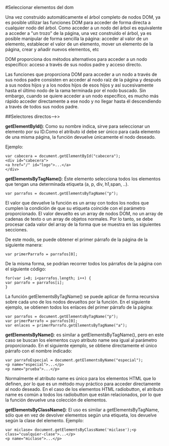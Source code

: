 #Seleccionar elementos del dom

Una vez construido automáticamente el árbol completo de nodos DOM, ya es posible utilizar las funciones DOM para acceder de forma directa a cualquier nodo del árbol. Como acceder a un nodo del árbol es equivalente a acceder a "un trozo" de la página, una vez construido el árbol, ya es posible manipular de forma sencilla la página: acceder al valor de un elemento, establecer el valor de un elemento, mover un elemento de la página, crear y añadir nuevos elementos, etc

DOM proporciona dos métodos alternativos para acceder a un nodo específico: acceso a través de sus nodos padre y acceso directo.

Las funciones que proporciona DOM para acceder a un nodo a través de sus nodos padre consisten en acceder al nodo raíz de la página y después a sus nodos hijos y a los nodos hijos de esos hijos y así sucesivamente hasta el último nodo de la rama terminada por el nodo buscado. Sin embargo, cuando se quiere acceder a un nodo específico, es mucho más rápido acceder directamente a ese nodo y no llegar hasta él descendiendo a través de todos sus nodos padre.

##Selectores directos-->>

**getElementById()**: Como su nombre indica, sirve para seleccionar un elemento por su ID.Como el atributo id debe ser único para cada elemento de una misma página, la función devuelve únicamente el nodo deseado.

Ejemplo:

    var cabecera = document.getElementById("cabecera");
    <div id="cabecera">
    <a href="/" id="logo">...</a>
    </div>
 
 
 **getElementsByTagName()**: Éste elemento selecciona todos los elementos que tengan una determinada etiqueta (a, p, div, h1,span, ..).
    
    var parrafos = document.getElementsByTagName("p");
 
 El valor que devuelve la función es un array con todos los nodos que cumplen la condición de que su etiqueta coincide con el parámetro proporcionado. El valor devuelto es un array de nodos DOM, no un array de cadenas de texto o un array de objetos normales. Por lo tanto, se debe procesar cada valor del array de la forma que se muestra en las siguientes secciones.
 
 De este modo, se puede obtener el primer párrafo de la página de la siguiente manera:
    
    var primerParrafo = parrafos[0];

De la misma forma, se podrían recorrer todos los párrafos de la página con el siguiente código:

    for(var i=0; i<parrafos.length; i++) {
    var parrafo = parrafos[i];
    }

La función getElementsByTagName() se puede aplicar de forma recursiva sobre cada uno de los nodos devueltos por la función. En el siguiente ejemplo, se obtienen todos los enlaces del primer párrafo de la página:

    var parrafos = document.getElementsByTagName("p");
    var primerParrafo = parrafos[0];
    var enlaces = primerParrafo.getElementsByTagName("a");

**getElementsByName()**: es similar a getElementsByTagName(), pero en este caso se buscan los elementos cuyo atributo name sea igual al parámetro proporcionado. En el siguiente ejemplo, se obtiene directamente el único párrafo con el nombre indicado:

    var parrafoEspecial = document.getElementsByName("especial");
    <p name="especial">...</p>
    <p name="prueba">...</p>
    
Normalmente el atributo name es único para los elementos HTML que lo definen, por lo que es un método muy práctico para acceder directamente al nodo deseado. En el caso de los elementos HTML radiobutton, el atributo name es común a todos los radiobutton que están relacionados, por lo que la función devuelve una colección de elementos.

**getElementsByClassName()**: El uso es similar a getElementsByTagName, sólo que en vez de devolver elementos según una etiqueta, los devuelve según la clase del elemento. Ejemplo:

    var miclase= document.getElementsByClassName('miclase');<p class="cualquier-clase">...</p>
    <p name="miclase">...</p> 


